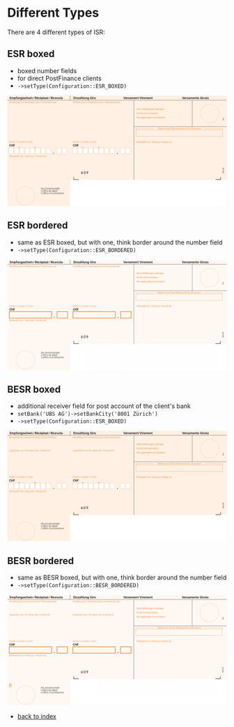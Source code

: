 # Different Types

There are 4 different types of ISR:

## ESR boxed

* boxed number fields
* for direct PostFinance clients
* ```->setType(Configuration::ESR_BOXED)```

![ESR Boxed](../public/images/esr_boxed.jpg)

## ESR bordered

* same as ESR boxed, but with one, think border around the number field
* ```->setType(Configuration::ESR_BORDERED)```

![ESR Bordered](../public/images/esr_bordered.jpg)

## BESR boxed

* additional receiver field for post account of the client's bank
* ```setBank('UBS AG')->setBankCity('8001 Zürich')```
* ```->setType(Configuration::ESR_BOXED)```

![BESR Boxed](../public/images/besr_boxed.jpg)

## BESR bordered

* same as BESR boxed, but with one, think border around the number field
* ```->setType(Configuration::BESR_BORDERED)```

![BESR Bordered](../public/images/besr_bordered.jpg)


* [back to index](index.md)
